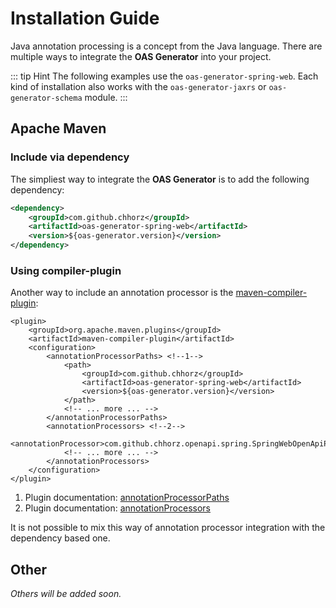 # Installation Guide

Java annotation processing is a concept from the Java language.
There are multiple ways to integrate the **OAS Generator** into your project.

::: tip Hint
The following examples use the `oas-generator-spring-web`.
Each kind of installation also works with the `oas-generator-jaxrs` or `oas-generator-schema` module.
:::

## Apache Maven

### Include via dependency
The simpliest way to integrate the **OAS Generator** is to add the following dependency:
``` xml
<dependency>
    <groupId>com.github.chhorz</groupId>
    <artifactId>oas-generator-spring-web</artifactId>
    <version>${oas-generator.version}</version>
</dependency>
```

### Using compiler-plugin
Another way to include an annotation processor is the [maven-compiler-plugin](https://maven.apache.org/plugins/maven-compiler-plugin/compile-mojo.html):

``` xml{5,13}
<plugin>
    <groupId>org.apache.maven.plugins</groupId>
    <artifactId>maven-compiler-plugin</artifactId>
    <configuration>
        <annotationProcessorPaths> <!--1-->
            <path>
                <groupId>com.github.chhorz</groupId>
                <artifactId>oas-generator-spring-web</artifactId>
                <version>${oas-generator.version}</version>
            </path>
            <!-- ... more ... -->
        </annotationProcessorPaths>
        <annotationProcessors> <!--2-->
            <annotationProcessor>com.github.chhorz.openapi.spring.SpringWebOpenApiProcessor</annotationProcessor>
            <!-- ... more ... -->
        </annotationProcessors>
    </configuration>
</plugin>
```

1. Plugin documentation: [annotationProcessorPaths](https://maven.apache.org/plugins/maven-compiler-plugin/compile-mojo.html#annotationProcessorPaths)
2. Plugin documentation: [annotationProcessors](https://maven.apache.org/plugins/maven-compiler-plugin/compile-mojo.html#annotationProcessors)

It is not possible to mix this way of annotation processor integration with the dependency based one.


## Other
_Others will be added soon._
